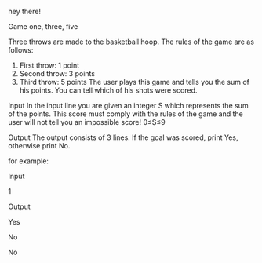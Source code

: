 hey there!
    
Game one, three, five

Three throws are made to the basketball hoop. The rules of the game are as follows:
1. First throw: 1 point
2. Second throw: 3 points
3. Third throw: 5 points
The user plays this game and tells you the sum of his points. You can tell which of his shots were scored.

Input
In the input line you are given an integer S which represents the sum of the points. 
This score must comply with the rules of the game and the user will not tell you an impossible score!   0≤S≤9

Output
The output consists of 3 lines. If the goal was scored, print Yes, otherwise print No.

for example:

Input

1

Output

Yes

No

No
